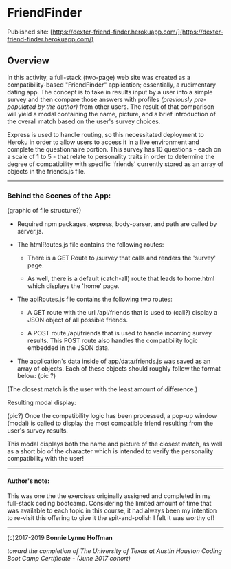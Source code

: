# FriendFinder

Published site: [https://dexter-friend-finder.herokuapp.com/](https://dexter-friend-finder.herokuapp.com/)

## Overview

In this activity, a full-stack (two-page) web site was created as a compatibility-based "FriendFinder" application; essentially, a rudimentary dating app. The concept is to take in results input by a user into a simple survey and then compare those answers with profiles *(previously pre-populated by the author)* from other users. The result of that comparison will yield a modal containing the name, picture, and a brief introduction of the overall match based on the user's survey choices.

Express is used to handle routing, so this necessitated deployment to Heroku in order to allow users to access it in a live environment and complete the questionnaire portion. This survey has 10 questions - each on a scale of 1 to 5 - that relate to personality traits in order to determine the degree of compatibility with specific 'friends' currently stored as an array of objects in the friends.js file.

- - -

### Behind the Scenes of the App:

(graphic of file structure?)

* Required npm packages, express, body-parser, and path are called by server.js.


* The htmlRoutes.js file contains the following routes:

   * There is a GET Route to /survey that calls and renders the 'survey' page.

   * As well, there is a default (catch-all) route that leads to home.html which displays the 'home' page.



* The apiRoutes.js file contains the following two routes:

   * A GET route with the url /api/friends that is used to (call?) display a JSON object of all possible friends.

   * A POST route /api/friends that is used to handle incoming survey results. This POST route also handles the compatibility logic embedded in the JSON data.



* The application's data inside of app/data/friends.js was saved as an array of objects. Each of these objects should roughly follow the format below: (pic ?)

(The closest match is the user with the least amount of difference.)



Resulting modal display:

(pic?) Once the compatibility logic has been processed, a pop-up window (modal) is called to display the most compatible friend resulting from the user's survey results.

This modal displays both the name and picture of the closest match, as well as a short bio of the character which is intended to verify the personality compatibility with the user!


- - -

#### Author's note:

This was one the the exercises originally assigned and completed in my full-stack coding bootcamp. Considering the limited amount of time that was available to each topic in this course, it had always been my intention to re-visit this offering to give it the spit-and-polish I felt it was worthy of!

- - - 


(c)2017-2019 __Bonnie Lynne Hoffman__ 

*toward the completion of The University of Texas at Austin Houston Coding Boot Camp Certificate - (June 2017 cohort)*